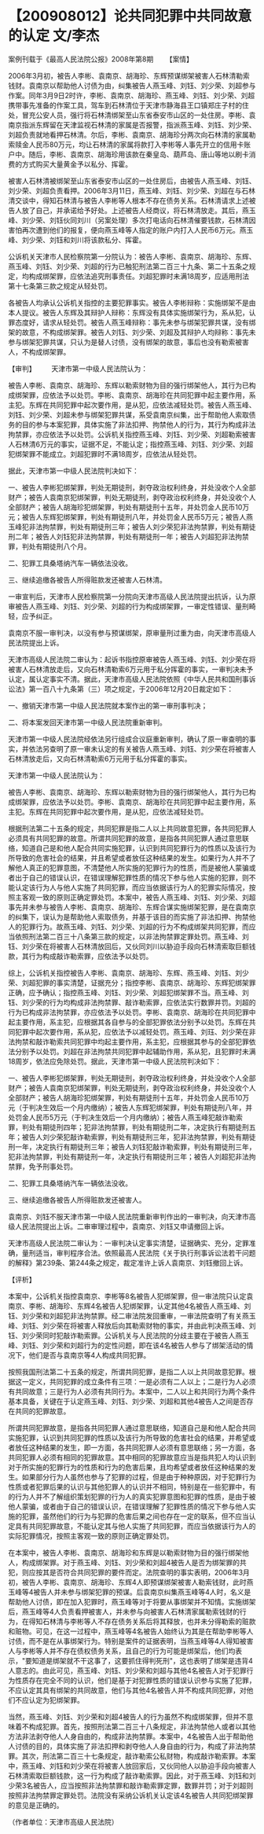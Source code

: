 # 【200908012】论共同犯罪中共同故意的认定 文/李杰

案例刊载于《最高人民法院公报》2008年第8期 　　【案情】

2006年3月初，被告人李彬、袁南京、胡海珍、东辉预谋绑架被害人石林清勒索钱财。袁南京以帮助他人讨债为由，纠集被告人燕玉峰、刘钰、刘少荣、刘超参与作案。同年3月9日2时许，李彬、袁南京、胡海珍、燕玉峰、刘钰、刘少荣、刘超携带事先准备的作案工具，驾车到石林清位于天津市静海县王口镇郑庄子村的住处，冒充公安人员，强行将石林清绑架至山东省泰安市山区的一处住房。李彬、袁南京指派东辉留在天津监视石林清的家属是否报警，指派燕玉峰、刘钰、刘少荣、刘超负责就地看押石林清。尔后，李彬、袁南京、胡海珍分两次向石林清的家属勒索赎金人民币80万元，均让石林清的家属将款打入李彬等人事先开立的信用卡账户中。随后，李彬、袁南京、胡海珍用该款在秦皇岛、葫芦岛、唐山等地以刷卡消费的方式购买大量黄金予以私分、挥霍。

被害人石林清被绑架至山东省泰安市山区的一处住房后，由被告人燕玉峰、刘钰、刘少荣、刘超负责看押。2006年3月11日，燕玉峰、刘钰、刘少荣、刘超在与石林清交谈中，得知石林清与被告人李彬等人根本不存在债务关系。石林清请求上述被告人放了自己，并承诺给予好处。上述被告人经商议，将石林清放走。其后，燕玉峰、刘少荣、刘钰伙同刘川（另案处理）多次打电话向石林清催要钱款，石林清因害怕再次遭到他们的报复，便向燕玉峰等人指定的账户内打入人民币6万元。燕玉峰、刘少荣、刘钰和刘川将该款私分、挥霍。

公诉机关天津市人民检察院第一分院认为：被告人李彬、袁南京、胡海珍、东辉、燕玉峰、刘钰、刘少荣、刘超的行为已触犯刑法第二百三十九条、第二十五条之规定，均构成绑架罪，应依法追究刑事责任。刘超犯罪时未满18周岁，应适用刑法第十七条第三款之规定从轻处罚。

各被告人均承认公诉机关指控的主要犯罪事实。被告人李彬辩称：实施绑架不是由本人提议。被告人东辉及其辩护人辩称：东辉没有具体实施绑架行为，系从犯，认罪态度好，请求从轻处罚。被告人燕玉峰辩称：事先未参与绑架犯罪共谋，没有绑架的故意，不构成绑架罪。被告人刘钰、刘少荣、刘超及其辩护人均辩称：事先未参与绑架犯罪共谋，只认为是替人讨债，没有绑架的故意，事后也没有勒索被害人，不构成绑架罪。

【审判】 　　天津市第一中级人民法院认为：

被告人李彬、袁南京、胡海珍、东辉以勒索财物为目的强行绑架他人，其行为已构成绑架罪，应依法予以处罚。李彬、袁南京、胡海珍在共同犯罪中起主要作用，系主犯。东辉在共同犯罪中起次要作用，是从犯，应依法减轻处罚。被告人燕玉峰、刘钰、刘少荣、刘超未参与绑架犯罪共谋，系受袁南京纠集，出于帮助他人索取债务的目的参与本案犯罪，具体实施了非法扣押、拘禁他人的行为，其行为构成非法拘禁罪，亦应依法予以处罚。公诉机关指控燕玉峰、刘钰、刘少荣、刘超勒索被害人石林清6万元的事实，证据不足，不能认定；指控燕玉峰、刘钰、刘少荣、刘超犯绑架罪不能成立。刘超犯罪时不满18周岁，应依法从轻处罚。

据此，天津市第一中级人民法院判决如下：

一、被告人李彬犯绑架罪，判处无期徒刑，剥夺政治权利终身，并处没收个人全部财产；被告人袁南京犯绑架罪，判处无期徒刑，剥夺政治权利终身，并处没收个人全部财产；被告人胡海珍犯绑架罪，判处有期徒刑十五年，并处罚金人民币10万元；被告人东辉犯绑架罪，判处有期徒刑八年，并处罚金人民币5万元；被告人燕玉峰犯非法拘禁罪，判处有期徒刑三年；被告人刘少荣犯非法拘禁罪，判处有期徒刑二年；被告人刘钰犯非法拘禁罪，判处有期徒刑一年；被告人刘超犯非法拘禁罪，判处有期徒刑八个月。

二、犯罪工具桑塔纳汽车一辆依法没收。

三、继续追缴各被告人所得赃款发还被害人石林清。

一审宣判后，天津市人民检察院第一分院向天津市高级人民法院提出抗诉，认为原审被告人燕玉峰、刘钰、刘少荣、刘超的行为构成绑架罪，一审定性错误、量刑畸轻，应予纠正。

袁南京不服一审判决，以没有参与预谋绑架，原审量刑过重为由，向天津市高级人民法院提出上诉。

天津市高级人民法院二审认为：起诉书指控原审被告人燕玉峰、刘钰、刘少荣在将被害人石林清放走后，又向石林清勒索6万元用于私分挥霍的事实，一审判决未予认定，属认定事实不清。据此，天津市高级人民法院依照《中华人民共和国刑事诉讼法》第一百八十九条第（三）项之规定，于2006年12月20日裁定如下：

一、撤销天津市第一中级人民法院就本案作出的第一审刑事判决；

二、将本案发回天津市第一中级人民法院重新审判。

天津市第一中级人民法院经依法另行组成合议庭重新审判，确认了原一审查明的事实，并依法另查明了原一审未认定的有关被告人燕玉峰、刘钰、刘少荣在将被害人石林清放走后，又向石林清勒索6万元用于私分挥霍的事实。

天津市第一中级人民法院认为：

被告人李彬、袁南京、胡海珍、东辉以勒索财物为目的强行绑架他人，其行为已构成绑架罪，应依法予以处罚。李彬、袁南京、胡海珍在共同犯罪中起主要作用，系主犯。东辉在共同犯罪中起次要作用，是从犯，应依法减轻处罚。

根据刑法第二十五条的规定，共同犯罪是指二人以上共同故意犯罪，各共同犯罪人必须具有共同犯罪的故意。所谓共同犯罪的故意，是指各共同犯罪人通过意思联络，知道自己是和他人配合共同实施犯罪，认识到共同犯罪行为的性质以及该行为所导致的危害社会的结果，并且希望或者放任这种结果的发生。如果行为人并不了解他人真正的犯罪意图，不清楚他人所实施的犯罪行为的性质，而是被他人蒙骗或者出于自己的错误认识，在错误理解犯罪性质的情况下参与他人实施的犯罪，则不能认定该行为人与他人实施了共同犯罪，而应当依据该行为人的犯罪实际情况，按照主客观一致的原则正确定罪处罚。本案中，被告人燕玉峰、刘钰、刘少荣、刘超事先并未参与被告人李彬、袁南京、胡海珍、东辉合谋实施绑架犯罪，是在袁南京的纠集下，误认为是帮助他人索取债务，并基于该目的而实施了非法扣押、拘禁他人的犯罪行为。故燕玉峰、刘钰、刘少荣、刘超的行为不构成绑架共同犯罪，而应当依照刑法第二百三十八条第三款的规定，以非法拘禁罪定罪处罚。燕玉峰、刘钰、刘少荣在将被害人石林清放回后，又伙同刘川以胁迫手段向石林清索取巨额钱款，其行为构成敲诈勒索罪，应依法予以处罚。

综上，公诉机关指控被告人李彬、袁南京、胡海珍、东辉、燕玉峰、刘钰、刘少荣、刘超犯罪的事实清楚，证据充分；指控李彬、袁南京、胡海珍、东辉犯绑架罪正确，应予确认；指控燕玉峰、刘钰、刘少荣、刘超犯绑架罪不当。燕玉峰、刘钰、刘少荣的行为均构成非法拘禁罪、敲诈勒索罪，应依法实行数罪并罚。刘超的行为已构成非法拘禁罪，亦应依法予以处罚。李彬、袁南京、胡海珍在共同犯罪中起主要作用，系主犯，应根据其各自参与的全部犯罪依法分别予以处罚。东辉在共同犯罪中起次要作用，系从犯，应依法予以减轻处罚。燕玉峰、刘珏、刘少荣在非法拘禁和敲诈勒索共同犯罪中均起主要作用，系主犯，应根据其参与的全部犯罪依法分别予以处罚。刘超在非法拘禁共同犯罪中起辅助作用，系从犯，且犯罪时未满18周岁，依法应免除处罚。据此，天津市第一中级人民法院判决如下：

一、被告人李彬犯绑架罪，判处无期徒刑，剥夺政治权利终身，并处没收个人全部财产；被告人袁南京犯绑架罪，判处无期徒刑，剥夺政治权利终身，并处没收个人全部财产；被告人胡海珍犯绑架罪，判处有期徒刑十五年，并处罚金人民币10万元（于判决生效后一个月内缴纳）；被告人东辉犯绑架罪，判处有期徒刑八年，并处罚金人民币5万元（于判决生效后一个月内缴纳）；被告人燕玉峰犯敲诈勒索罪，判处有期徒刑四年；犯非法拘禁罪，判处有期徒刑二年，决定执行有期徒刑五年；被告人刘少荣犯敲诈勒索罪，判处有期徒刑三年，犯非法拘禁罪，判处有期徒刑一年，决定执行有期徒刑三年；被告人刘钰犯敲诈勒索罪，判处有期徒刑三年，犯非法拘禁罪，判处有期徒刑一年，决定执行有期徒刑三年；被告人刘超犯非法拘禁罪，免予刑事处罚。

二、犯罪工具桑塔纳汽车一辆依法没收。

三、继续追缴各被告人所得赃款发还被害人。

袁南京、刘钰不服天津市第一中级人民法院重新审判作出的一审判决，向天津市高级人民法院提出上诉。二审审理过程中，袁南京、刘钰又申请撤回上诉。

天津市高级人民法院二审认为：一审判决认定事实清楚，证据确实、充分，定罪准确，量刑适当，审判程序合法。依照最高人民法院《关于执行刑事诉讼法若干问题的解释》第239条、第244条之规定，裁定准许上诉人袁南京、刘钰撤回上诉。

【评析】

本案中，公诉机关指控袁南京、李彬等8名被告人犯绑架罪，但一审法院只认定袁南京、李彬、胡海珍、东辉4名被告人犯绑架罪，认定其他4名被告人燕玉峰、刘钰、刘少荣和刘超犯非法拘禁罪。经二审法院发回重审，一审法院查明了有关燕玉峰、刘钰、刘少荣在将被害人释放后向其勒索财物的事实，并由此判决燕玉峰、刘钰、刘少荣同时犯敲诈勒索罪。公诉机关与人民法院的分歧主要在于被告人燕玉峰、刘钰、刘少荣和刘超行为的定性问题，即在该4名被告人参与了绑架活动的情况下，他们是否与袁南京等4人构成共同犯罪。

按照我国刑法第二十五条的规定，所谓共同犯罪，是指二人以上共同故意犯罪。根据这一定义，共同犯罪的成立条件有三项：一是必须有二人以上；二是行为人必须有共同故意；三是行为人必须有共同行为。本案中，二人以上和共同行为两个条件基本具备，关键在于认定燕玉峰、刘钰、刘少荣、刘超和其他4被告人之间是否存在共同的犯罪故意。

所谓共同犯罪故意，是指各共同犯罪人通过意思联络，知道自己是和他人配合共同实施犯罪，认识到共同犯罪的性质以及该行为所导致的危害社会的结果，并希望或者放任这种结果的发生，即一方面，各共同犯罪人必须有意思联络；另一方面，各共同犯罪人必须有相同的犯罪故意。其中相同的犯罪故意应当是指共犯人均认识到对于所实施的犯罪行为的性质和行为的危害后果，且均希望或者放任这种结果的发生。如果部分行为人虽然也参与了犯罪的过程，但是由于种种原因，对于犯罪行为性质或者犯罪后果的认识与其他犯罪人的认识并不相同，特别是在一些犯罪中，有的行为人并不了解组织策划犯罪的行为人的真实犯罪意图和犯罪的性质，是由于被他人蒙骗，或者由于自己的错误认识，在错误理解了犯罪性质的情况下参与他人实施的犯罪，虽然他们的行为与犯罪的危害后果之间也存在一定的联系，但不应当认定具有共同犯罪故意，不能认定其与他人实施了共同犯罪，而应当依据该行为人的实际犯罪情况，按照主客观一致的原则正确定罪处罚。

在本案中，被告人李彬、袁南京、胡海珍和东辉是以勒索财物为目的强行绑架他人，构成绑架罪。对于燕玉峰、刘钰、刘少荣和刘超4被告人是否为绑架罪的共犯，则应按其是否符合共同犯罪的要件而定。法院查明的事实表明，2006年3月初，被告人李彬、袁南京、胡海珍、东辉4人即预谋绑架被害人勒索钱财，此时燕玉峰等4被告人并未参与绑架犯罪的预谋。后袁南京纠集燕玉峰等4人时，名义是帮助他人讨债，即在加入犯罪时，燕玉峰等对于将要从事绑架并不知情。实施绑架后，燕玉峰等4人负责看押被害人，并未参与向被害人石林清家属勒索钱财的行为，在得知石林清与李彬等人不存在债务关系后将其释放，也并未分得勒索的赃款和赃物。可见，在这一过程中，燕玉峰等4名被告人始终认为其是在帮助李彬等人讨债，而不是在从事绑架行为。特别是案件的证据表明，当燕玉峰等4人得知被害人与李彬等人并不存在债权债务关系，且自己的行为可能是绑架后，他们均表示，"要知道是绑架就不干这事了，这要抓住得判死刑"，这也表明了绑架是违背4人意志的。由此可见，燕玉峰、刘钰、刘少荣和刘超与其他4名被告人对于犯罪行为性质存在完全不同的认识，他们是基于对犯罪性质的错误认识参与实施了犯罪，不应认定其具有绑架的共同故意，他们与其他4名被告人并不构成共同犯罪，对他们不应认定为犯绑架罪。

当然，燕玉峰、刘钰、刘少荣和刘超4被告人的行为虽然不构成绑架罪，但并不意味着不构成犯罪。首先，按照刑法第二百三十八条规定，非法拘禁他人或者以其他方法非法剥夺他人人身自由的，构成非法拘禁罪。本案中，4名被告人出于帮助他人讨债的目的，具体实施了非法扣押和剥夺他人人身自由的行为，构成了非法拘禁罪。其次，刑法第二百三十七条规定，敲诈勒索公私财物，构成敲诈勒索罪。本案中，燕玉峰、刘钰和刘少荣在将被害人放回家后，又伙同他人以胁迫手段向被害人石林清索取巨额钱款，这一行为构成了敲诈勒索罪。因此，对于燕玉峰、刘钰和刘少荣3名被告人，应当按照非法拘禁罪和敲诈勒索罪定罪，数罪并罚；对于刘超则按照非法拘禁罪定罪处罚。法院没有采纳公诉机关认定该4名被告人共同犯绑架罪的意见是正确的。

（作者单位：天津市高级人民法院）